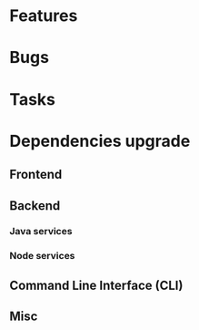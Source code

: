 
# Features


# Bugs


# Tasks

  
# Dependencies upgrade

## Frontend

## Backend 


### Java services 

  
### Node services



## Command Line Interface (CLI)


## Misc





